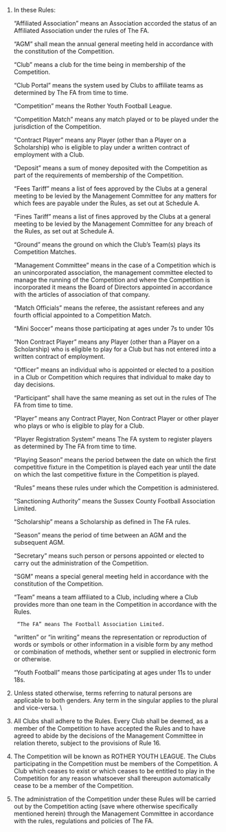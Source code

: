 

1. In these Rules:

    “Affiliated Association” means an Association accorded the status of an Affiliated Association under the rules of The FA.


    “AGM” shall mean the annual general meeting held in accordance with the constitution of the Competition.


    “Club” means a club for the time being in membership of the Competition.


    “Club Portal” means the system used by Clubs to affiliate teams as determined by The FA from time to time.


    “Competition” means the Rother Youth Football League.


     “Competition Match” means any match played or to be played under the jurisdiction of the Competition.


    “Contract Player” means any Player (other than a Player on a Scholarship) who is eligible to play under a written contract of employment with a Club.


    “Deposit” means a sum of money deposited with the Competition as part of the requirements of membership of the Competition.


    “Fees Tariff” means a list of fees approved by the Clubs at a general meeting to be levied by the Management Committee for any matters for which fees are payable under the Rules, as set out at Schedule A.


    “Fines Tariff” means a list of fines approved by the Clubs at a general meeting to be levied by the Management Committee for any breach of the Rules, as set out at Schedule A.


    “Ground” means the ground on which the Club’s Team(s) plays its Competition Matches.


    “Management Committee” means in the case of a Competition which is an unincorporated association, the management committee elected to manage the running of the Competition and where the Competition is incorporated it means the Board of Directors appointed in accordance with the articles of association of that company.


    “Match Officials” means the referee, the assistant referees and any fourth official appointed to a Competition Match.


    “Mini Soccer” means those participating at ages under 7s to under 10s


    “Non Contract Player” means any Player (other than a Player on a Scholarship) who is eligible to play for a Club but has not entered into a written contract of employment.


    “Officer” means an individual who is appointed or elected to a position in a Club or Competition which requires that individual to make day to day decisions.


    “Participant” shall have the same meaning as set out in the rules of The FA from time to time.


    “Player” means any Contract Player, Non Contract Player or other player who plays or who is eligible to play for a Club.


    “Player Registration System” means The FA system to register players as determined by The FA from time to time.


    “Playing Season” means the period between the date on which the first competitive fixture in the Competition is played each year until the date on which the last competitive fixture in the Competition is played.


    “Rules” means these rules under which the Competition is administered. 


    “Sanctioning Authority” means the Sussex County Football Association Limited. 


     “Scholarship” means a Scholarship as defined in The FA rules.


    “Season” means the period of time between an AGM and the subsequent AGM.


     “Secretary” means such person or persons appointed or elected to carry out the administration of the Competition.


    “SGM” means a special general meeting held in accordance with the constitution of the Competition.


    “Team” means a team affiliated to a Club, including where a Club provides more than one team in the Competition in accordance with the Rules.


    	“The FA” means The Football Association Limited.


    “written” or “in writing” means the representation or reproduction of words or symbols  or other information in a visible form by any method or combination of methods, whether sent or supplied in electronic form or otherwise.


    “Youth Football” means those participating at ages under 11s to under 18s.

1. Unless stated otherwise, terms referring to natural persons are applicable to both genders. Any term in the singular applies to the plural and vice-versa. \

2. All Clubs shall adhere to the Rules.  Every Club shall be deemed, as a member of the Competition to have accepted the Rules and to have agreed to abide by the decisions of the Management Committee in relation thereto, subject to the provisions of Rule 16.
3. The Competition will be known as ROTHER YOUTH LEAGUE.  The Clubs participating in the Competition must be members of the Competition.  A Club which ceases to exist or which ceases to be entitled to play in the Competition for any reason whatsoever shall thereupon automatically cease to be a member of the Competition.
4. The administration of the Competition under these Rules will be carried out by the Competition acting (save where otherwise specifically mentioned herein) through the Management Committee in accordance with the rules, regulations and policies of The FA.



